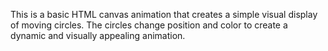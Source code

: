 This is a basic HTML canvas animation that creates a simple visual display of moving circles. The circles change position and color to create a dynamic and visually appealing animation.